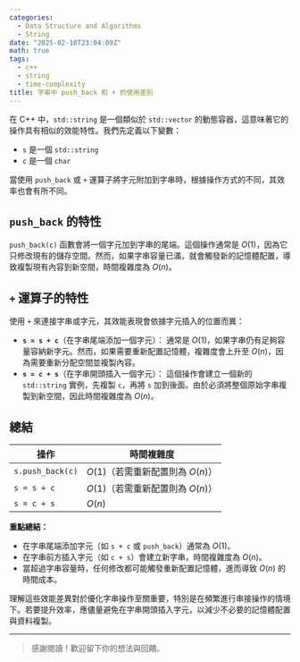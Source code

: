 ```yaml
---
categories:
  - Data Structure and Algorithms
  - String
date: "2025-02-18T23:04:09Z"
math: true
tags:
  - c++
  - string
  - time-complexity
title: 字串中 push_back 和 + 的使用差別
---
```


在 C++ 中，`std::string` 是一個類似於 `std::vector` 的動態容器，這意味著它的操作具有相似的效能特性。我們先定義以下變數：

- `s` 是一個 `std::string`
- `c` 是一個 `char`

當使用 `push_back` 或 `+` 運算子將字元附加到字串時，根據操作方式的不同，其效率也會有所不同。

## `push_back` 的特性

`push_back(c)` 函數會將一個字元加到字串的尾端。這個操作通常是 $O(1)$，因為它只修改現有的儲存空間。然而，如果字串容量已滿，就會觸發新的記憶體配置，導致複製現有內容到新空間，時間複雜度為 $O(n)$。

## `+` 運算子的特性

使用 `+` 來連接字串或字元，其效能表現會依據字元插入的位置而異：

- **`s = s + c`**（在字串尾端添加一個字元）：
  通常是 $O(1)$，如果字串仍有足夠容量容納新字元。然而，如果需要重新配置記憶體，複雜度會上升至 $O(n)$，因為需要重新分配空間並複製內容。
- **`s = c + s`**（在字串開頭插入一個字元）：
  這個操作會建立一個新的 `std::string` 實例，先複製 `c`，再將 `s` 加到後面。由於必須將整個原始字串複製到新空間，因此時間複雜度為 $O(n)$。

## 總結

| 操作             | 時間複雜度                        |
| ---------------- | --------------------------------- |
| `s.push_back(c)` | $O(1)$（若需重新配置則為 $O(n)$） |
| `s = s + c`      | $O(1)$（若需重新配置則為 $O(n)$） |
| `s = c + s`      | $O(n)$                            |

**重點總結：**

- 在字串尾端添加字元（如 `s + c` 或 `push_back`）通常為 $O(1)$。
- 在字串前方插入字元（如 `c + s`）會建立新字串，時間複雜度為 $O(n)$。
- 當超過字串容量時，任何修改都可能觸發重新配置記憶體，進而導致 $O(n)$ 的時間成本。

理解這些效能差異對於優化字串操作至關重要，特別是在頻繁進行串接操作的情境下。若要提升效率，應儘量避免在字串開頭插入字元，以減少不必要的記憶體配置與資料複製。

---

> 感謝閱讀！歡迎留下你的想法與回饋。
